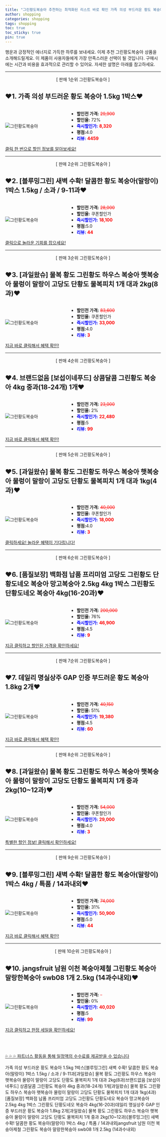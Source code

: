 ```yaml
---
title: "그린황도복숭아 추천하는 최적화된 리스트 바로 확인 가족 의성 부드러운 황도 복숭아"
author: shopping
categories: shopping
tags: shopping
toc: true
toc_sticky: true
pin: true
---
```

행운과 긍정적인 에너지로 가득한 하루를 보내세요. 이제 추천 그린황도복숭아 상품을 소개해드릴게요. 이 제품이 사용자들에게 가장 만족스러운 선택이 될 것입니다. 구매시에는 시간과 비용을 효과적으로 관리할 수 있어요. 자세한 설명은 아래를 참고하세요.

---
<p class="toplist" style="margin: 0 auto; display: block; width: fit-content;">[ 판매 1순위 그린황도복숭아 ]</p>

<h2><strong>❤️1. 가족 의성 부드러운 황도 복숭아 1.5kg 1박스❤️</strong></h2>

<div style="display: flex; align-items: center;">
    <div style="flex: 0.4;">
        <img src="https://thumbnail10.coupangcdn.com/thumbnails/remote/230x230ex/image/retail/images/3238183316448954-4088fee5-bba7-4b95-b58a-baf9c3c969d8.jpg" alt="그린황도복숭아" style="max-width: 100%;">
    </div>
    <div style="flex: 0.6; margin-left: 10px;">
        <ul>
            <li><strong>할인전 가격:</strong> <del style="color: red;">29,900</del></li>
            <li><strong>할인율:</strong> 72%</li>
            <li><span style='color:blue'><strong>즉시할인가:</strong></span> <span style='color:red'><strong>8,320</strong></span></li>
            <li><strong>평점:</strong>4.0</li>
            <li><span style='color:blue'><strong>리뷰:</strong></span> <span style='color:red'><strong>4459</strong></span></li>
        </ul>
    </div>
</div>
<div class="center">
    <a href="https://selin100587.github.io?lptag=AF9450613&subid=githubio&pageKey=7441982343&traceid=V0-153&itemId=9637459778&vendorItemId=76921721976" class="myButton">
        클릭 한 번으로 할인 정보를 알아보세요!
    </a>
</div>


---
<p class="toplist" style="margin: 0 auto; display: block; width: fit-content;">[ 판매 2순위 그린황도복숭아 ]</p>

<h2><strong>❤️2. [블루밍그린] 새벽 수확! 달콤한 황도 복숭아(말랑이) 1박스 1.5kg / 소과 / 9-11과❤️</strong></h2>

<div style="display: flex; align-items: center;">
    <div style="flex: 0.4;">
        <img src="https://thumbnail6.coupangcdn.com/thumbnails/remote/230x230ex/image/vendor_inventory/c2b1/acc8bc53306426e09d8b6a944ffe44d79f04a1f2f9148cac916e446a187c.jpg" alt="그린황도복숭아" style="max-width: 100%;">
    </div>
    <div style="flex: 0.6; margin-left: 10px;">
        <ul>
            <li><strong>할인전 가격:</strong> <del style="color: red;">28,000</del></li>
            <li><strong>할인율:</strong> 쿠폰할인가</li>
            <li><span style='color:blue'><strong>즉시할인가:</strong></span> <span style='color:red'><strong>18,100</strong></span></li>
            <li><strong>평점:</strong>5.0</li>
            <li><span style='color:blue'><strong>리뷰:</strong></span> <span style='color:red'><strong>44</strong></span></li>
        </ul>
    </div>
</div>
<div class="center">
    <a href="https://selin100587.github.io?lptag=AF9450613&subid=githubio&pageKey=8187930612&traceid=V0-153&itemId=23420452552&vendorItemId=90447487798" class="myButton">
        클릭으로 놀라운 기회를 잡으세요!
    </a>
</div>


---
<p class="toplist" style="margin: 0 auto; display: block; width: fit-content;">[ 판매 3순위 그린황도복숭아 ]</p>

<h2><strong>❤️3. [과일왔슈] 물복 황도 그린황도 하우스 복숭아 햇복숭아 물렁이 말랑이 고당도 단황도 물복피치 1개 대과 2kg(8과)❤️</strong></h2>

<div style="display: flex; align-items: center;">
    <div style="flex: 0.4;">
        <img src="https://thumbnail7.coupangcdn.com/thumbnails/remote/230x230ex/image/vendor_inventory/ac61/73d90d610a5a57e7a3b7bcaa3e008de2826feef3fc282fae5ebea64be093.png" alt="그린황도복숭아" style="max-width: 100%;">
    </div>
    <div style="flex: 0.6; margin-left: 10px;">
        <ul>
            <li><strong>할인전 가격:</strong> <del style="color: red;">83,600</del></li>
            <li><strong>할인율:</strong> 쿠폰할인가</li>
            <li><span style='color:blue'><strong>즉시할인가:</strong></span> <span style='color:red'><strong>33,000</strong></span></li>
            <li><strong>평점:</strong>4.0</li>
            <li><span style='color:blue'><strong>리뷰:</strong></span> <span style='color:red'><strong>3</strong></span></li>
        </ul>
    </div>
</div>
<div class="center">
    <a href="https://selin100587.github.io?lptag=AF9450613&subid=githubio&pageKey=8127984519&traceid=V0-153&itemId=23306305895&vendorItemId=90338310796" class="myButton">
        지금 바로 클릭해서 혜택 확인!
    </a>
</div>


---
<p class="toplist" style="margin: 0 auto; display: block; width: fit-content;">[ 판매 4순위 그린황도복숭아 ]</p>

<h2><strong>❤️4. 브랜드없음 [보섭이네푸드] 상콤달콤 그린황도 복숭아 4kg 중과(18-24개) 1개❤️</strong></h2>

<div style="display: flex; align-items: center;">
    <div style="flex: 0.4;">
        <img src="https://thumbnail8.coupangcdn.com/thumbnails/remote/230x230ex/image/vendor_inventory/314b/3fd726a5f04ea8b58679e965d2bd86be4f03808d7f9112e3fb722d6597cf.jpg" alt="그린황도복숭아" style="max-width: 100%;">
    </div>
    <div style="flex: 0.6; margin-left: 10px;">
        <ul>
            <li><strong>할인전 가격:</strong> <del style="color: red;">23,000</del></li>
            <li><strong>할인율:</strong> 2%</li>
            <li><span style='color:blue'><strong>즉시할인가:</strong></span> <span style='color:red'><strong>22,480</strong></span></li>
            <li><strong>평점:</strong>5</li>
            <li><span style='color:blue'><strong>리뷰:</strong></span> <span style='color:red'><strong>99</strong></span></li>
        </ul>
    </div>
</div>
<div class="center">
    <a href="https://selin100587.github.io?lptag=AF9450613&subid=githubio&pageKey=8204759635&traceid=V0-153&itemId=23560430774&vendorItemId=90625983192" class="myButton">
        지금 바로 클릭해서 혜택 확인!
    </a>
</div>


---
<p class="toplist" style="margin: 0 auto; display: block; width: fit-content;">[ 판매 5순위 그린황도복숭아 ]</p>

<h2><strong>❤️5. [과일왔슈] 물복 황도 그린황도 하우스 복숭아 햇복숭아 물렁이 말랑이 고당도 단황도 물복피치 1개 대과 1kg(4과)❤️</strong></h2>

<div style="display: flex; align-items: center;">
    <div style="flex: 0.4;">
        <img src="https://thumbnail7.coupangcdn.com/thumbnails/remote/230x230ex/image/vendor_inventory/ac61/73d90d610a5a57e7a3b7bcaa3e008de2826feef3fc282fae5ebea64be093.png" alt="그린황도복숭아" style="max-width: 100%;">
    </div>
    <div style="flex: 0.6; margin-left: 10px;">
        <ul>
            <li><strong>할인전 가격:</strong> <del style="color: red;">40,000</del></li>
            <li><strong>할인율:</strong> 쿠폰할인가</li>
            <li><span style='color:blue'><strong>즉시할인가:</strong></span> <span style='color:red'><strong>18,000</strong></span></li>
            <li><strong>평점:</strong>4.0</li>
            <li><span style='color:blue'><strong>리뷰:</strong></span> <span style='color:red'><strong>3</strong></span></li>
        </ul>
    </div>
</div>
<div class="center">
    <a href="https://selin100587.github.io?lptag=AF9450613&subid=githubio&pageKey=8127984519&traceid=V0-153&itemId=23306305897&vendorItemId=90338310800" class="myButton">
        클릭하세요! 놀라운 혜택이 기다립니다!
    </a>
</div>


---
<p class="toplist" style="margin: 0 auto; display: block; width: fit-content;">[ 판매 6순위 그린황도복숭아 ]</p>

<h2><strong>❤️6. [품질보장] 백화점 납품 프리미엄 고당도 그린황도 단황도네오 복숭아 망고복숭아 2.5kg 4kg 1박스 그린황도 단황도네오 복숭아 4kg(16-20과)❤️</strong></h2>

<div style="display: flex; align-items: center;">
    <div style="flex: 0.4;">
        <img src="https://thumbnail8.coupangcdn.com/thumbnails/remote/230x230ex/image/vendor_inventory/caf9/6fb83d6769c6ff5ffe2f4118228ed79da1ee15984e13ab867c314b325d86.png" alt="그린황도복숭아" style="max-width: 100%;">
    </div>
    <div style="flex: 0.6; margin-left: 10px;">
        <ul>
            <li><strong>할인전 가격:</strong> <del style="color: red;">200,000</del></li>
            <li><strong>할인율:</strong> 76%</li>
            <li><span style='color:blue'><strong>즉시할인가:</strong></span> <span style='color:red'><strong>46,900</strong></span></li>
            <li><strong>평점:</strong>4.5</li>
            <li><span style='color:blue'><strong>리뷰:</strong></span> <span style='color:red'><strong>9</strong></span></li>
        </ul>
    </div>
</div>
<div class="center">
    <a href="https://selin100587.github.io?lptag=AF9450613&subid=githubio&pageKey=8254130014&traceid=V0-153&itemId=23767694440&vendorItemId=90404536261" class="myButton">
        지금 클릭하고 할인된 가격을 확인하세요!
    </a>
</div>


---
<p class="toplist" style="margin: 0 auto; display: block; width: fit-content;">[ 판매 7순위 그린황도복숭아 ]</p>

<h2><strong>❤️7. 데일리 명실상주 GAP 인증 부드러운 황도 복숭아 1.8kg 2개❤️</strong></h2>

<div style="display: flex; align-items: center;">
    <div style="flex: 0.4;">
        <img src="https://thumbnail7.coupangcdn.com/thumbnails/remote/230x230ex/image/retail/images/fe21a78e-d051-4cba-83e0-5df8a36ca5cd353829486376509293.png" alt="그린황도복숭아" style="max-width: 100%;">
    </div>
    <div style="flex: 0.6; margin-left: 10px;">
        <ul>
            <li><strong>할인전 가격:</strong> <del style="color: red;">40,150</del></li>
            <li><strong>할인율:</strong> 51%</li>
            <li><span style='color:blue'><strong>즉시할인가:</strong></span> <span style='color:red'><strong>19,380</strong></span></li>
            <li><strong>평점:</strong>4.5</li>
            <li><span style='color:blue'><strong>리뷰:</strong></span> <span style='color:red'><strong>60</strong></span></li>
        </ul>
    </div>
</div>
<div class="center">
    <a href="https://selin100587.github.io?lptag=AF9450613&subid=githubio&pageKey=5836542422&traceid=V0-153&itemId=19974917339&vendorItemId=87073355153" class="myButton">
        지금 바로 클릭해서 혜택 확인!
    </a>
</div>


---
<p class="toplist" style="margin: 0 auto; display: block; width: fit-content;">[ 판매 8순위 그린황도복숭아 ]</p>

<h2><strong>❤️8. [과일왔슈] 물복 황도 그린황도 하우스 복숭아 햇복숭아 물렁이 말랑이 고당도 단황도 물복피치 1개 중과 2kg(10~12과)❤️</strong></h2>

<div style="display: flex; align-items: center;">
    <div style="flex: 0.4;">
        <img src="https://thumbnail7.coupangcdn.com/thumbnails/remote/230x230ex/image/vendor_inventory/ac61/73d90d610a5a57e7a3b7bcaa3e008de2826feef3fc282fae5ebea64be093.png" alt="그린황도복숭아" style="max-width: 100%;">
    </div>
    <div style="flex: 0.6; margin-left: 10px;">
        <ul>
            <li><strong>할인전 가격:</strong> <del style="color: red;">54,000</del></li>
            <li><strong>할인율:</strong> 쿠폰할인가</li>
            <li><span style='color:blue'><strong>즉시할인가:</strong></span> <span style='color:red'><strong>29,000</strong></span></li>
            <li><strong>평점:</strong>4.0</li>
            <li><span style='color:blue'><strong>리뷰:</strong></span> <span style='color:red'><strong>3</strong></span></li>
        </ul>
    </div>
</div>
<div class="center">
    <a href="https://selin100587.github.io?lptag=AF9450613&subid=githubio&pageKey=8127984519&traceid=V0-153&itemId=23076338217&vendorItemId=90109885879" class="myButton">
        특별한 할인 정보! 클릭해서 확인하세요!
    </a>
</div>


---
<p class="toplist" style="margin: 0 auto; display: block; width: fit-content;">[ 판매 9순위 그린황도복숭아 ]</p>

<h2><strong>❤️9. [블루밍그린] 새벽 수확! 달콤한 황도 복숭아(말랑이) 1박스 4kg / 특품 / 14과내외❤️</strong></h2>

<div style="display: flex; align-items: center;">
    <div style="flex: 0.4;">
        <img src="https://thumbnail6.coupangcdn.com/thumbnails/remote/230x230ex/image/vendor_inventory/c2b1/acc8bc53306426e09d8b6a944ffe44d79f04a1f2f9148cac916e446a187c.jpg" alt="그린황도복숭아" style="max-width: 100%;">
    </div>
    <div style="flex: 0.6; margin-left: 10px;">
        <ul>
            <li><strong>할인전 가격:</strong> <del style="color: red;">74,000</del></li>
            <li><strong>할인율:</strong> 31%</li>
            <li><span style='color:blue'><strong>즉시할인가:</strong></span> <span style='color:red'><strong>50,900</strong></span></li>
            <li><strong>평점:</strong>5.0</li>
            <li><span style='color:blue'><strong>리뷰:</strong></span> <span style='color:red'><strong>44</strong></span></li>
        </ul>
    </div>
</div>
<div class="center">
    <a href="https://selin100587.github.io?lptag=AF9450613&subid=githubio&pageKey=8187930612&traceid=V0-153&itemId=23420452558&vendorItemId=90447487808" class="myButton">
        지금 바로 클릭해서 혜택 확인!
    </a>
</div>


---
<p class="toplist" style="margin: 0 auto; display: block; width: fit-content;">[ 판매 10순위 그린황도복숭아 ]</p>

<h2><strong>❤️10. jangsfruit 남원 이천 복숭아제철 그린황도 복숭아 말랑한복숭아 swb08 1개 2.5kg (14과수내외)❤️</strong></h2>

<div style="display: flex; align-items: center;">
    <div style="flex: 0.4;">
        <img src="https://thumbnail9.coupangcdn.com/thumbnails/remote/230x230ex/image/vendor_inventory/5640/25d75367f8e7ff079ec3baef391c5f9e854dbfca3158718b25fd9569074b.jpg" alt="그린황도복숭아" style="max-width: 100%;">
    </div>
    <div style="flex: 0.6; margin-left: 10px;">
        <ul>
            <li><strong>할인전 가격:</strong> <del style="color: red;">-</del></li>
            <li><strong>할인율:</strong> 0%</li>
            <li><span style='color:blue'><strong>즉시할인가:</strong></span> <span style='color:red'><strong>40,020</strong></span></li>
            <li><strong>평점:</strong>5</li>
            <li><span style='color:blue'><strong>리뷰:</strong></span> <span style='color:red'><strong>99</strong></span></li>
        </ul>
    </div>
</div>
<div class="center">
    <a href="https://selin100587.github.io?lptag=AF9450613&subid=githubio&pageKey=8213675064&traceid=V0-153&itemId=23585095008&vendorItemId=90610979078" class="myButton">
        지금 클릭하고 한정 세일을 확인하세요!
    </a>
</div>

<br><br><br>[💦 💦 💦 파트너스 활동을 통해 일정액의 수수료를 제공받을 수 있습니다](https://link.coupang.com/a/bcpT2c)<br><br>가족 의성 부드러운 황도 복숭아 1.5kg 1박스[블루밍그린] 새벽 수확! 달콤한 황도 복숭아(말랑이) 1박스 1.5kg / 소과 / 9-11과[과일왔슈] 물복 황도 그린황도 하우스 복숭아 햇복숭아 물렁이 말랑이 고당도 단황도 물복피치 1개 대과 2kg(8과)브랜드없음 [보섭이네푸드] 상콤달콤 그린황도 복숭아 4kg 중과(18-24개) 1개[과일왔슈] 물복 황도 그린황도 하우스 복숭아 햇복숭아 물렁이 말랑이 고당도 단황도 물복피치 1개 대과 1kg(4과)[품질보장] 백화점 납품 프리미엄 고당도 그린황도 단황도네오 복숭아 망고복숭아 2.5kg 4kg 1박스 그린황도 단황도네오 복숭아 4kg(16-20과)데일리 명실상주 GAP 인증 부드러운 황도 복숭아 1.8kg 2개[과일왔슈] 물복 황도 그린황도 하우스 복숭아 햇복숭아 물렁이 말랑이 고당도 단황도 물복피치 1개 중과 2kg(10~12과)[블루밍그린] 새벽 수확! 달콤한 황도 복숭아(말랑이) 1박스 4kg / 특품 / 14과내외jangsfruit 남원 이천 복숭아제철 그린황도 복숭아 말랑한복숭아 swb08 1개 2.5kg (14과수내외)